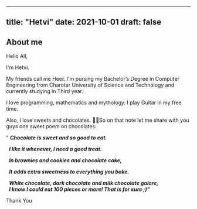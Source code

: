 
---
title: "Hetvi"
date: 2021-10-01
draft: false
---

## About me
Hello All,

I'm Hetvi.

My friends call me Heer. I'm pursing my Bachelor’s Degree in Computer Engineering from Charotar University of Science and Technology and currently studying in Third year. 

I love programming, mathematics and mythology. I play Guitar in my free time.

Also, I love sweets and chocolates. 🍫🧁So on that note let me share with you guys one sweet poem on chocolates:

" ***Chocolate is sweet and so good to eat.***</br>

 &nbsp; ***I like it whenever, I need a good treat.***</br>


&nbsp; ***In brownies and cookies
and chocolate cake,***</br>

&nbsp; ***It adds extra sweetness to everything you bake.***</br>

&nbsp; ***White chocolate, dark chocolate and milk chocolate galore,***</br> 
&nbsp; ***I know I could eat 100 pieces or more! That is for sure ;)"***


Thank You

